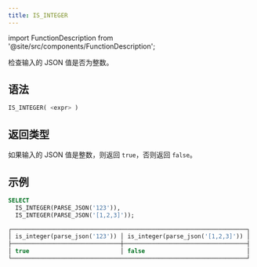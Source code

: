 ```yaml
---
title: IS_INTEGER
---
```

import FunctionDescription from '@site/src/components/FunctionDescription';

<FunctionDescription description="引入或更新: v1.2.368"/>

检查输入的 JSON 值是否为整数。

## 语法

```sql
IS_INTEGER( <expr> )
```

## 返回类型

如果输入的 JSON 值是整数，则返回 `true`，否则返回 `false`。

## 示例

```sql
SELECT
  IS_INTEGER(PARSE_JSON('123')),
  IS_INTEGER(PARSE_JSON('[1,2,3]'));

┌───────────────────────────────────────────────────────────────────┐
│ is_integer(parse_json('123')) │ is_integer(parse_json('[1,2,3]')) │
├───────────────────────────────┼───────────────────────────────────┤
│ true                          │ false                             │
└───────────────────────────────────────────────────────────────────┘
```